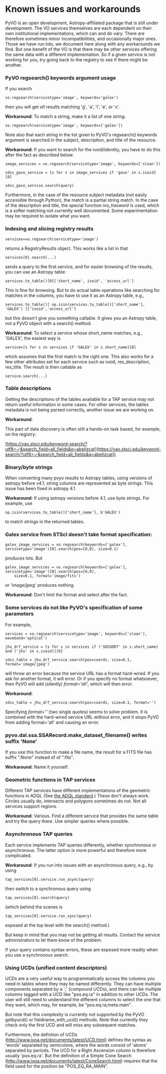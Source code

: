 #  Known issues and workarounds

PyVO is an open development, Astropy-affiliated package that is still under development.
The VO services themselves are each dependent on their own institutional
implementations, which can and do vary.  There are therefore sometimes minor incompatibilities,
and occasionally major ones.  Those we have run into, we document here along with any workarounds
we find.  But one benefit of the VO is that there may be other services offering the same data with
a different implementation.  So if a given service is not working for you, try going back to 
the registry to see if there might be another.



###  PyVO regsearch() keywords argument usage

If you search

```
vo.regsearch(servicetype='image', keywords='galex')
```

then you will get *all* results matching 'g', 'a', 'l', 'e', *or* 'x'.  

**Workaround**:  To match a string, make it a list of one string.

```
vo.regsearch(servicetype='image', keywords=['galex'])
```

Note also that each string in the list given to PyVO's regsearch() keywords argument is searched in the subject, description, and title of the resource. 

**Workaround**:   If you want to search for the ivoid/identity, you have to do this after the fact as described below.  

```
image_services = vo.regsearch(servicetype='image', keywords=['sloan'])

sdss_gavo_service = [s for s in image_services if 'gavo' in s.ivoid][0]

sdss_gavo_service.search(query)
```


Furthermore, in the case of the resource subject metadata (not easily accessible through Python), the match is a partial string match.   In the case of the description and title, the special function *ivo_hasword* is used, which is a softer matching not currently well documented.   Some experimentation may be required to isolate what you want.  


### Indexing and slicing registry results

```
services=vo.regsearch(servicetype='image')
```

returns a RegistryResults object.  This works like a list in that

```
services[0].search(...)
```
sends a query to the first service, and for easier browsing of the results, you can use an Astropy table:

```
services.to_table()[0]['short_name', ivoid', 'access_url']
```

This is fine for browsing.  But to do actual table operations like searching for matches in the columns, you have to use it as an Astropy table, e.g., 

```
services.to_table()[ np.isin(services.to_table()['short_name'], 'GALEX') ]['ivoid','access_url']
```
but this doesn't give you something callable.  It gives you an Astropy table, not a PyVO object with a search() method.  


**Workaround**:  To select a service whose short_name matches, e.g., 'GALEX', the easiest way is

```
service=[s for s in services if 'GALEX' in s.short_name][0]
```
which assumes that the first match is the right one.  This also works for a few other attributes set for each service such as ivoid, res_description, res_title.   The result is then callable as
```
service.search(...)
```


###  Table descriptions

Getting the descriptions of the tables available for a TAP service may not return useful information
in some cases. For other services, the tables metadata is not being parsed correctly,
another issue we are working on.  

**Workaround**:

This part of data discovery is often still a hands-on task based, for example, on the registry:

[https://vao.stsci.edu/keyword-search/?utf8=✓&search_field=all_fields&q=abellzcat](https://vao.stsci.edu/keyword-search/?utf8=✓&search_field=all_fields&q=abellzcat])


###  Binary/byte strings

When converting many pvyo results to Astropy tables, using versions of astropy before v4.1,
string columns are represented as byte strings. This issue has been fixed in astropy 4.1.

**Workaround**:  If using astropy versions before 4.1, use byte strings. For example, use 

```
np.isin(services.to_table()['short_name'], b'GALEX')
```

to match strings in the returned tables.  



### Galex service from STScI doesn't take format specification:

```
galex_image_services = vo.regsearch(keywords=['galex'], servicetype='image')[0].search(pos=[0,0], size=0.1)
```

produces lots. But

```
galex_image_services = vo.regsearch(keywords=['galex'], servicetype='image')[0].search(pos=[0,0],
    size=0.1, format='image/fits')
```

or 'image/jpeg' produces nothing.

**Workaround**:  Don't limit the format and select after the fact.



###  Some services do not like PyVO's specification of some parameters

For example,

```
services = vo.regsearch(servicetype='image', keywords=['sloan'], waveband='optical')

jhu_dr7_service = [s for s in services if ('SDSSDR7' in s.short_name) and ('jhu' in s.ivoid)][0]

sdss_table = jhu_dr7_service.search(pos=coords, size=0.1, format='image/jpeg')
```

will throw an error because the service URL has a format hard-wired.  If you ask for another format, it will error.  Or if you specify no format whatsoever, then PyVO will add (silently) *format='all'*, which will then error.

**Workaround**:

```
sdss_table = jhu_dr7_service.search(pos=coords, size=0.1, format='')
```

Specifying *format=''* (two single quotes) seems to solve problem.  It is combined with the hard-wired service URL without error, and it stops PyVO from adding format='all' and causing an error.


### pyvo.dal.ssa.SSARecord.make_dataset_filename() writes suffix  'None'

If you use this function to make a file name, the result for a FITS file has suffix ".None" instead of of ".fits".

**Workaround**:  Name it yourself.  


### Geometric functions in TAP services

Different TAP services have different implementations of the geometric functions in ADQL (See [the ADQL standard](http://www.ivoa.net/documents/latest/ADQL.html).)  These don't always work.  Circles usually do, intersects and polygons sometimes do not.  Not all services support regions.  

**Workaround**:  Various.  Find a different service that provides the same table and try the query there.  Use simpler queries where possible. 



### Asynchronous TAP queries

Each service implements TAP queries differently, whether synchronous or asynchronous.  The latter option is more powerful and therefore more complicated.

**Workaround**: If you run into issues with an asynchronous query, e.g., by using

```
tap_services[0].service.run_async(query)
```

then switch to a synchronous query using

```
tap_services[0].search(query)
```

(which behind the scenes is

```
tap_services[0].service.run_sync(query)
```

exposed at the top level with the search() method.)  

But keep in mind that you may not be getting all results.  Contact the service administrators to let them know of the problem.

If your query contains syntax errors, these are exposed more readily when you use a synchronous search.


### Using UCDs (unified content descriptors)

UCDs are a very useful way to programmatically access the columns you need in tables where they may be named differently.  They can have multiple components separated by a ';' (compound UCDs), and there can be multiple columns tagged with a UCD like "pos.eq.ra" in addition to other UCDs.  The user will still need to understand the different columns to select the one that they want, which may, for example, be "pos.eq.ra;meta.main".  

But note that this complexity is currently not supported by the PyVO getbyucd() or fieldname_with_ucd() methods.  Note that currently they check only the first UCD and will miss any subsequent matches.  

Furthermore, the defintion of UCDs (http://www.ivoa.net/documents/latest/UCD.html) defines the syntax as 'words' separated by semicolons, where the words consist of 'atoms' separated by periods.  The UCD for a Right Ascension column is therefore usually 'pos.eq.ra'.  But the definition of a Simple Cone Search (http://www.ivoa.net/documents/latest/ConeSearch.html) requires that the field used for the position be "POS_EQ_RA_MAIN".
